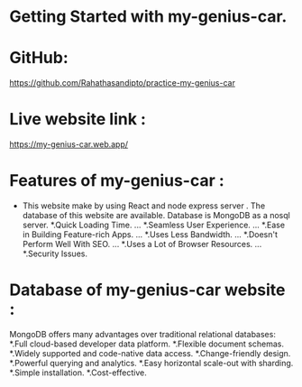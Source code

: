 # Getting Started with my-genius-car.

# GitHub:
https://github.com/Rahathasandipto/practice-my-genius-car

# Live website link : 
https://my-genius-car.web.app/


# Features of my-genius-car : 
* This website make by using React and node express server . The database of this website are available. Database is MongoDB as a nosql server.
*.Quick Loading Time. ...
*.Seamless User Experience. ...
*.Ease in Building Feature-rich Apps. ...
*.Uses Less Bandwidth. ...
*.Doesn't Perform Well With SEO. ...
*.Uses a Lot of Browser Resources. ...
*.Security Issues.

# Database of my-genius-car website :
MongoDB offers many advantages over traditional relational databases:
*.Full cloud-based developer data platform.
*.Flexible document schemas.
*.Widely supported and code-native data access.
*.Change-friendly design.
*.Powerful querying and analytics.
*.Easy horizontal scale-out with sharding.
*.Simple installation.
*.Cost-effective.